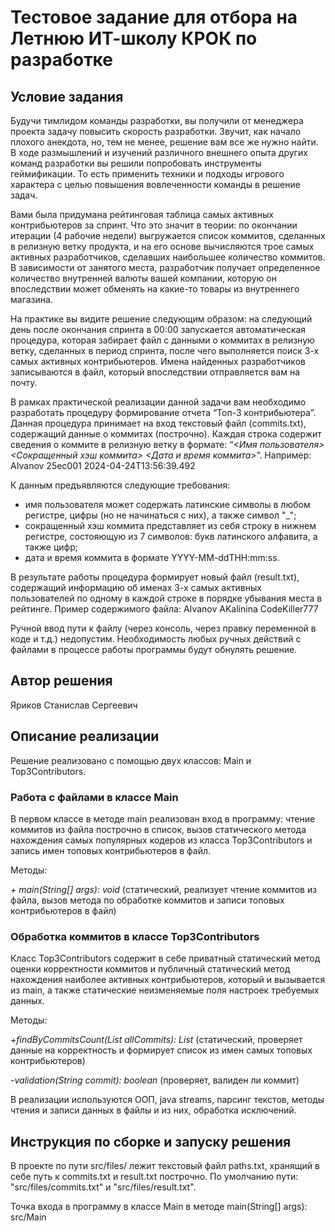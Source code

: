 # Тестовое задание для отбора на Летнюю ИТ-школу КРОК по разработке

## Условие задания
Будучи тимлидом команды разработки, вы получили от менеджера проекта задачу повысить скорость разработки. Звучит, как начало плохого анекдота, но, тем не менее, решение вам все же нужно найти. В ходе размышлений и изучений различного внешнего опыта других команд разработки вы решили попробовать инструменты геймификации. То есть применить техники и подходы игрового характера с целью повышения вовлеченности команды в решение задач.

Вами была придумана рейтинговая таблица самых активных контрибьютеров за спринт. Что это значит в теории: по окончании итерации (4 рабочие недели) выгружается список коммитов, сделанных в релизную ветку продукта, и на его основе вычисляются трое самых активных разработчиков, сделавших наибольшее количество коммитов. В зависимости от занятого места, разработчик получает определенное количество внутренней валюты вашей компании, которую он впоследствии может обменять на какие-то товары из внутреннего магазина.

На практике вы видите решение следующим образом: на следующий день после окончания спринта в 00:00 запускается автоматическая процедура, которая забирает файл с данными о коммитах в релизную ветку, сделанных в период спринта, после чего выполняется поиск 3-х самых активных контрибьютеров. Имена найденных разработчиков записываются в файл, который впоследствии отправляется вам на почту.

В рамках практической реализации данной задачи вам необходимо разработать процедуру формирование отчета “Топ-3 контрибьютера”. Данная процедура принимает на вход текстовый файл (commits.txt), содержащий данные о коммитах (построчно). Каждая строка содержит сведения о коммите в релизную ветку в формате: “_<Имя пользователя> <Сокращенный хэш коммита> <Дата и время коммита>_”.
Например: AIvanov 25ec001 2024-04-24T13:56:39.492

К данным предъявляются следующие требования:
- имя пользователя может содержать латинские символы в любом регистре, цифры (но не начинаться с них), а также символ "_";
- сокращенный хэш коммита представляет из себя строку в нижнем регистре, состояющую из 7 символов: букв латинского алфавита, а также цифр;
- дата и время коммита в формате YYYY-MM-ddTHH:mm:ss.

В результате работы процедура формирует новый файл (result.txt), содержащий информацию об именах 3-х самых активных пользователей по одному в каждой строке в порядке убывания места в рейтинге. Пример содержимого файла:
AIvanov
AKalinina
CodeKiller777

Ручной ввод пути к файлу (через консоль, через правку переменной в коде и т.д.) недопустим. Необходимость любых ручных действий с файлами в процессе работы программы будут обнулять решение.

## Автор решения

Яриков Станислав Сергеевич

## Описание реализации
Решение реализовано с помощью двух классов: Main и Top3Contributors. 
### Работа с файлами в классе Main
В первом классе в методе main реализован вход в программу: чтение коммитов из файла построчно в список, вызов статического метода нахождения самых популярных кодеров из класса Top3Contributors и запись имен топовых контрибьютеров в файл.

Методы:

_+ main(String[] args): void_ (статический, реализует чтение коммитов из файла, вызов метода по обработке коммитов и записи топовых контрибьютеров в файл)

### Обработка коммитов в классе Top3Contributors
Класс Top3Contributors содержит в себе приватный статический метод оценки корректности коммитов и публичный статический метод нахождения наиболее активных контрибьютеров, который и вызывается из main, а также статические неизменяемые поля настроек требуемых данных.

Методы:

_+findByCommitsCount(List<String> allCommits): List<String>_ (статический, проверяет данные на корректность и формирует список из имен самых топовых контрибьютеров)

_-validation(String commit): boolean_ (проверяет, валиден ли коммит)

В реализации используются ООП, java streams, парсинг текстов, методы чтения и записи данных в файлы и из них, обработка исключений.

## Инструкция по сборке и запуску решения
В проекте по пути src/files/ лежит текстовый файл paths.txt, хранящий в себе путь к commits.txt и result.txt построчно. По умолчанию пути: "src/files/commits.txt" и "src/files/result.txt".

Точка входа в программу в классе Main в методе main(String[] args): src/Main
